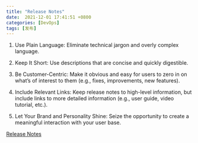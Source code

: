 ```yaml
---
title: "Release Notes"
date:  2021-12-01 17:41:51 +0800
categories: [DevOps]
tags: [发布]
---
```


1. Use Plain Language: Eliminate technical jargon and overly complex language.

2. Keep It Short: Use descriptions that are concise and quickly digestible.
3. Be Customer-Centric: Make it obvious and easy for users to zero in on what’s of interest to them (e.g., fixes, improvements, new features).

4. Include Relevant Links: Keep release notes to high-level information, but include links to more detailed information (e.g., user guide, video tutorial, etc.).

5. Let Your Brand and Personality Shine: Seize the opportunity to create a meaningful interaction with your user base.

[Release Notes](https://www.productplan.com/glossary/release-notes/)

